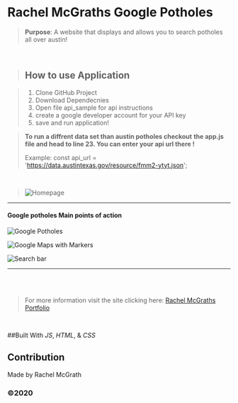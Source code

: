 # Rachel McGraths Google Potholes


> **Purpose**:
A website that displays and allows you to search potholes all over austin!
<br />

> ## How to use Application

> 1) Clone GitHub Project
> 2) Download Dependecnies
> 3) Open file api_sample for api instructions
> 4) create a google developer account for your API key
> 5) save and run application!
     <br />

> **To run a diffrent data set than austin potholes checkout**
> **the app.js file and head to line 23. You can enter your api url there !**
>
> Example:     const api_url = 'https://data.austintexas.gov/resource/fmm2-ytyt.json';

<br />

> ![Homepage](https://user-images.githubusercontent.com/52016382/118194680-6829a180-b40f-11eb-9aa2-977ecd73133e.png)



______________________________________________________________________
#### Google potholes Main points of action


![Google Potholes](https://user-images.githubusercontent.com/52016382/118194750-87283380-b40f-11eb-8e08-94bc07ce6739.png)
<br />

![Google Maps with Markers](https://user-images.githubusercontent.com/52016382/118194533-213bac00-b40f-11eb-8367-fe80bd31854d.png)
<br/>

![Search bar](https://user-images.githubusercontent.com/52016382/118194645-53e5a480-b40f-11eb-9d5d-dcc46ee9aceb.png)
<br/>


_________________________________________________________________________
<br />

<br />

> For more information visit the site clicking here: [Rachel McGraths Portfolio](https://rmwillow.github.io/portfolio/)

<br/>

##Built With
*JS*,
*HTML*, &
*CSS*


## Contribution
Made by Rachel McGrath

### ©️2020
